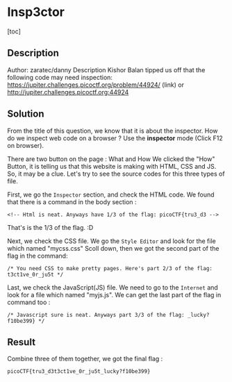 
# Insp3ctor

[toc]

## Description
Author: zaratec/danny
Description
Kishor Balan tipped us off that the following code may need inspection: https://jupiter.challenges.picoctf.org/problem/44924/ (link) or http://jupiter.challenges.picoctf.org:44924

## Solution
From the title of this question, we know that it is about the inspector.
How do we inspect web code on a browser ? Use the **inspector** mode (Click F12 on browser).

There are two button on the page : What and How
We clicked the "How" Button, it is telling us that this website is making with HTML, CSS and JS.
So, it may be a clue. Let's try to see the source codes for this three types of file.

First, we go the `Inspector` section, and check the HTML code.
We found that there is a command in the body section :
```
<!-- Html is neat. Anyways have 1/3 of the flag: picoCTF{tru3_d3 -->
```
That's is the 1/3 of the flag. :D

Next, we check the CSS file. We go the `Style Editor` and look for the file which named "mycss.css"
Scoll down, then we got the second part of the flag in the command:
```
/* You need CSS to make pretty pages. Here's part 2/3 of the flag: t3ct1ve_0r_ju5t */
```

Last, we check the JavaScript(JS) file. We need to go to the `Internet` and look for a file which named "myjs.js".
We can get the last part of the flag in command too :
```
/* Javascript sure is neat. Anyways part 3/3 of the flag: _lucky?f10be399} */

```

## Result
Combine three of them together, we got the final flag :
```
picoCTF{tru3_d3t3ct1ve_0r_ju5t_lucky?f10be399}
```

